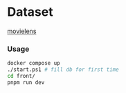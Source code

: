 # Dataset

[movielens](https://grouplens.org/datasets/movielens/)

### Usage

```bash
docker compose up
./start.ps1 # fill db for first time
cd front/
pnpm run dev
```
